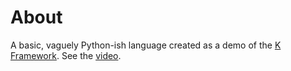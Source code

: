 # About

A basic, vaguely Python-ish language created as a demo of the [K Framework](https://github.com/kframework/k).
See the [video](https://youtu.be/g3MLGwa__dg).

